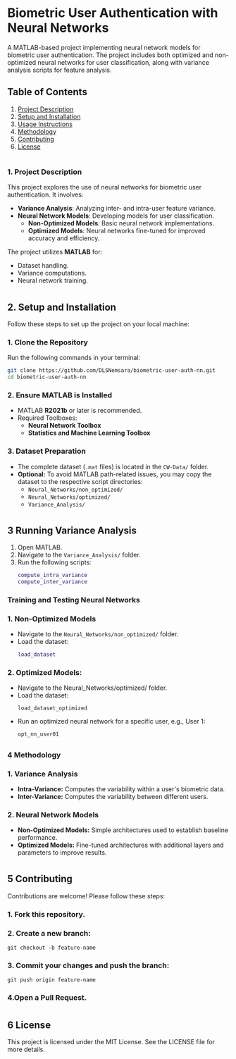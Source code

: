 # Biometric User Authentication with Neural Networks

A MATLAB-based project implementing neural network models for biometric user authentication. The project includes both optimized and non-optimized neural networks for user classification, along with variance analysis scripts for feature analysis.  

## Table of Contents

1. [Project Description](#project-description)    
2. [Setup and Installation](#setup-and-installation)  
3. [Usage Instructions](#usage-instructions)  
4. [Methodology](#methodology)  
5. [Contributing](#contributing)  
6. [License](#license)
#

### 1. Project Description

This project explores the use of neural networks for biometric user authentication. It involves:

- **Variance Analysis**: Analyzing inter- and intra-user feature variance.  
- **Neural Network Models**: Developing models for user classification.  
  - **Non-Optimized Models**: Basic neural network implementations.  
  - **Optimized Models**: Neural networks fine-tuned for improved accuracy and efficiency.  

The project utilizes **MATLAB** for:
- Dataset handling.  
- Variance computations.  
- Neural network training.
#
## 2. Setup and Installation
Follow these steps to set up the project on your local machine:

### 1. Clone the Repository
Run the following commands in your terminal:

```bash
git clone https://github.com/DLSNemsara/biometric-user-auth-nn.git
cd biometric-user-auth-nn
```

### 2. Ensure MATLAB is Installed
- MATLAB **R2021b** or later is recommended.  
- Required Toolboxes:
  - **Neural Network Toolbox**  
  - **Statistics and Machine Learning Toolbox**  

### 3. Dataset Preparation
- The complete dataset (`.mat` files) is located in the `CW-Data/` folder.  
- **Optional:** To avoid MATLAB path-related issues, you may copy the dataset to the respective script directories:  
  - `Neural_Networks/non_optimized/`  
  - `Neural_Networks/optimized/`  
  - `Variance_Analysis/`
#
## 3 Running Variance Analysis
1. Open MATLAB.  
2. Navigate to the `Variance_Analysis/` folder.  
3. Run the following scripts:  
   ```matlab
   compute_intra_variance
   compute_inter_variance
   ```
### Training and Testing Neural Networks

### 1. Non-Optimized Models
- Navigate to the `Neural_Networks/non_optimized/` folder.  
- Load the dataset:  
   ```matlab
   load_dataset
   ```
### 2. Optimized Models:

- Navigate to the Neural_Networks/optimized/ folder.
- Load the dataset:
  ```
  load_dataset_optimized
  ```
- Run an optimized neural network for a specific user, e.g., User 1:
  ```
  opt_nn_user01
  ```
##
### 4 Methodology

### 1. Variance Analysis
- **Intra-Variance:** Computes the variability within a user's biometric data.  
- **Inter-Variance:** Computes the variability between different users.  

### 2. Neural Network Models
- **Non-Optimized Models:** Simple architectures used to establish baseline performance.  
- **Optimized Models:** Fine-tuned architectures with additional layers and parameters to improve results.  
#
## 5 Contributing
Contributions are welcome! Please follow these steps:

### 1. Fork this repository.
### 2. Create a new branch:
```
git checkout -b feature-name
```
### 3. Commit your changes and push the branch:
```
git push origin feature-name
```
### 4.Open a Pull Request.
#
## 6 License
This project is licensed under the MIT License. See the LICENSE file for more details.


